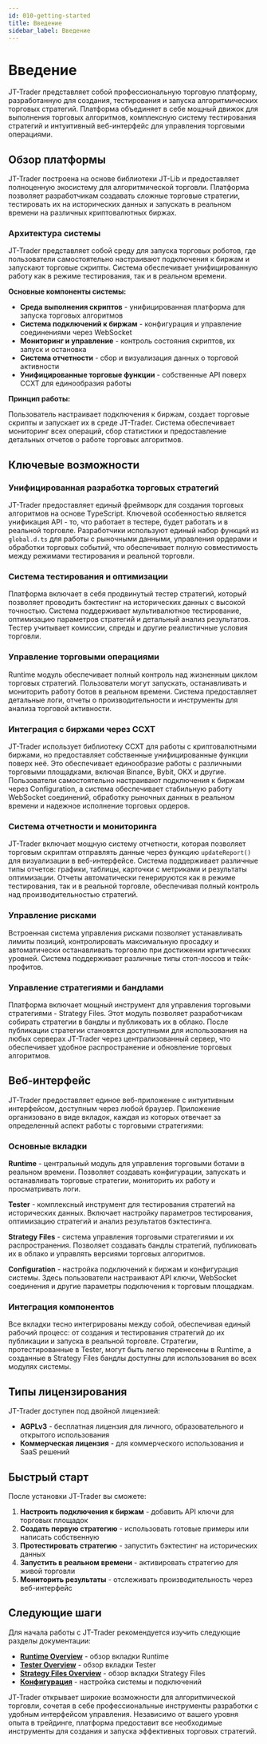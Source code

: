 ```yaml
---
id: 010-getting-started
title: Введение
sidebar_label: Введение
---
```


# Введение

JT-Trader представляет собой профессиональную торговую платформу, разработанную для создания, тестирования и запуска алгоритмических торговых стратегий. Платформа объединяет в себе мощный движок для выполнения торговых алгоритмов, комплексную систему тестирования стратегий и интуитивный веб-интерфейс для управления торговыми операциями.

## Обзор платформы

JT-Trader построена на основе библиотеки JT-Lib и предоставляет полноценную экосистему для алгоритмической торговли. Платформа позволяет разработчикам создавать сложные торговые стратегии, тестировать их на исторических данных и запускать в реальном времени на различных криптовалютных биржах.

### Архитектура системы

JT-Trader представляет собой среду для запуска торговых роботов, где пользователи самостоятельно настраивают подключения к биржам и запускают торговые скрипты. Система обеспечивает унифицированную работу как в режиме тестирования, так и в реальном времени.

**Основные компоненты системы:**

- **Среда выполнения скриптов** - унифицированная платформа для запуска торговых алгоритмов
- **Система подключений к биржам** - конфигурация и управление соединениями через WebSocket
- **Мониторинг и управление** - контроль состояния скриптов, их запуск и остановка
- **Система отчетности** - сбор и визуализация данных о торговой активности
- **Унифицированные торговые функции** - собственные API поверх CCXT для единообразия работы

**Принцип работы:**

Пользователь настраивает подключения к биржам, создает торговые скрипты и запускает их в среде JT-Trader. Система обеспечивает мониторинг всех операций, сбор статистики и предоставление детальных отчетов о работе торговых алгоритмов.

## Ключевые возможности

### Унифицированная разработка торговых стратегий

JT-Trader предоставляет единый фреймворк для создания торговых алгоритмов на основе TypeScript. Ключевой особенностью является унификация API - то, что работает в тестере, будет работать и в реальной торговле. Разработчики используют единый набор функций из `global.d.ts` для работы с рыночными данными, управления ордерами и обработки торговых событий, что обеспечивает полную совместимость между режимами тестирования и реальной торговли.

### Система тестирования и оптимизации

Платформа включает в себя продвинутый тестер стратегий, который позволяет проводить бэктестинг на исторических данных с высокой точностью. Система поддерживает мультивалютное тестирование, оптимизацию параметров стратегий и детальный анализ результатов. Тестер учитывает комиссии, спреды и другие реалистичные условия торговли.

### Управление торговыми операциями

Runtime модуль обеспечивает полный контроль над жизненным циклом торговых стратегий. Пользователи могут запускать, останавливать и мониторить работу ботов в реальном времени. Система предоставляет детальные логи, отчеты о производительности и инструменты для анализа торговой активности.

### Интеграция с биржами через CCXT

JT-Trader использует библиотеку CCXT для работы с криптовалютными биржами, но предоставляет собственные унифицированные функции поверх неё. Это обеспечивает единообразие работы с различными торговыми площадками, включая Binance, Bybit, OKX и другие. Пользователи самостоятельно настраивают подключения к биржам через Configuration, а система обеспечивает стабильную работу WebSocket соединений, обработку рыночных данных в реальном времени и надежное исполнение торговых ордеров.

### Система отчетности и мониторинга

JT-Trader включает мощную систему отчетности, которая позволяет торговым скриптам отправлять данные через функцию `updateReport()` для визуализации в веб-интерфейсе. Система поддерживает различные типы отчетов: графики, таблицы, карточки с метриками и результаты оптимизации. Отчеты автоматически генерируются как в режиме тестирования, так и в реальной торговле, обеспечивая полный контроль над производительностью стратегий.

### Управление рисками

Встроенная система управления рисками позволяет устанавливать лимиты позиций, контролировать максимальную просадку и автоматически останавливать торговлю при достижении критических уровней. Система поддерживает различные типы стоп-лоссов и тейк-профитов.

### Управление стратегиями и бандлами

Платформа включает мощный инструмент для управления торговыми стратегиями - Strategy Files. Этот модуль позволяет разработчикам собирать стратегии в бандлы и публиковать их в облако. После публикации стратегии становятся доступными для использования на любых серверах JT-Trader через централизованный сервер, что обеспечивает удобное распространение и обновление торговых алгоритмов.

## Веб-интерфейс

JT-Trader предоставляет единое веб-приложение с интуитивным интерфейсом, доступным через любой браузер. Приложение организовано в виде вкладок, каждая из которых отвечает за определенный аспект работы с торговыми стратегиями:

### Основные вкладки

**Runtime** - центральный модуль для управления торговыми ботами в реальном времени. Позволяет создавать конфигурации, запускать и останавливать торговые стратегии, мониторить их работу и просматривать логи.

**Tester** - комплексный инструмент для тестирования стратегий на исторических данных. Включает настройку параметров тестирования, оптимизацию стратегий и анализ результатов бэктестинга.

**Strategy Files** - система управления торговыми стратегиями и их распространения. Позволяет создавать бандлы стратегий, публиковать их в облако и управлять версиями торговых алгоритмов.

**Configuration** - настройка подключений к биржам и конфигурация системы. Здесь пользователи настраивают API ключи, WebSocket соединения и другие параметры подключения к торговым площадкам.

### Интеграция компонентов

Все вкладки тесно интегрированы между собой, обеспечивая единый рабочий процесс: от создания и тестирования стратегий до их публикации и запуска в реальной торговле. Стратегии, протестированные в Tester, могут быть легко перенесены в Runtime, а созданные в Strategy Files бандлы доступны для использования во всех модулях системы.

## Типы лицензирования

JT-Trader доступен под двойной лицензией:

- **AGPLv3** - бесплатная лицензия для личного, образовательного и открытого использования
- **Коммерческая лицензия** - для коммерческого использования и SaaS решений

## Быстрый старт

После установки JT-Trader вы сможете:

1. **Настроить подключения к биржам** - добавить API ключи для торговых площадок
2. **Создать первую стратегию** - использовать готовые примеры или написать собственную
3. **Протестировать стратегию** - запустить бэктестинг на исторических данных
4. **Запустить в реальном времени** - активировать стратегию для живой торговли
5. **Мониторить результаты** - отслеживать производительность через веб-интерфейс

## Следующие шаги

Для начала работы с JT-Trader рекомендуется изучить следующие разделы документации:

- **[Runtime Overview](020-runtime-overview)** - обзор вкладки Runtime
- **[Tester Overview](030-tester-overview)** - обзор вкладки Tester
- **[Strategy Files Overview](040-strategy-files-overview)** - обзор вкладки Strategy Files
- **[Конфигурация](050-configuration)** - настройка системы и подключений

JT-Trader открывает широкие возможности для алгоритмической торговли, сочетая в себе профессиональные инструменты разработки с удобным интерфейсом управления. Независимо от вашего уровня опыта в трейдинге, платформа предоставит все необходимые инструменты для создания и запуска эффективных торговых стратегий.
